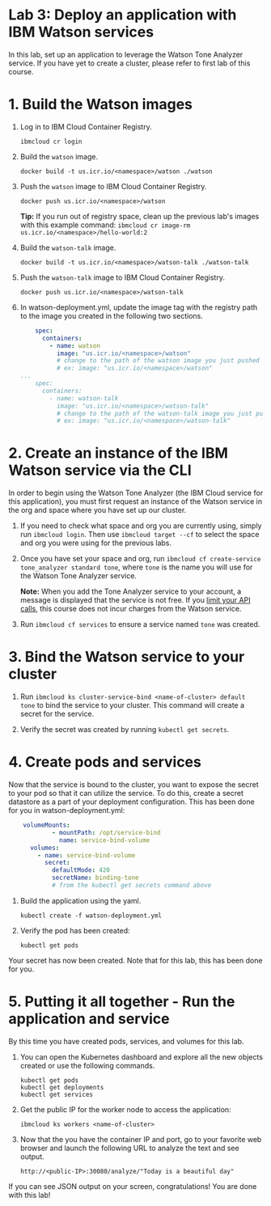 # Lab 3: Deploy an application with IBM Watson services

In this lab, set up an application to leverage the Watson Tone Analyzer service. If you have yet to create a cluster, please refer to first lab of this course.

# 1. Build the Watson images

1. Log in to IBM Cloud Container Registry.

   ```ibmcloud cr login```

2. Build the `watson` image.

   ```docker build -t us.icr.io/<namespace>/watson ./watson```

3. Push the `watson` image to IBM Cloud Container Registry.

   ```docker push us.icr.io/<namespace>/watson```

   **Tip:** If you run out of registry space, clean up the previous lab's images with this example command: 
      ```ibmcloud cr image-rm us.icr.io/<namespace>/hello-world:2```

4. Build the `watson-talk` image.

   ```docker build -t us.icr.io/<namespace>/watson-talk ./watson-talk```

5. Push the `watson-talk` image to IBM Cloud Container Registry.

   ```docker push us.icr.io/<namespace>/watson-talk```

6. In watson-deployment.yml, update the image tag with the registry path to the image you created in the following two sections.

   ```yml
       spec:
         containers:
           - name: watson
             image: "us.icr.io/<namespace>/watson" 
             # change to the path of the watson image you just pushed
             # ex: image: "us.icr.io/<namespace>/watson"
   ...
       spec:
         containers:
           - name: watson-talk
             image: "us.icr.io/<namespace>/watson-talk" 
             # change to the path of the watson-talk image you just pushed
             # ex: image: "us.icr.io/<namespace>/watson-talk"
   ```


# 2. Create an instance of the IBM Watson service via the CLI

In order to begin using the Watson Tone Analyzer (the IBM Cloud service for this application), you must first request an instance of the Watson service in the org and space where you have set up our cluster.

1. If you need to check what space and org you are currently using, simply run `ibmcloud login`. Then use `ibmcloud target --cf` to select the space and org you were using for the previous labs.

2. Once you have set your space and org, run `ibmcloud cf create-service tone_analyzer standard tone`, where `tone` is the name you will use for the Watson Tone Analyzer service.

   **Note:** When you add the Tone Analyzer service to your account, a message is displayed that the service is not free. If you [limit your API calls](https://www.ibm.com/watson/developercloud/tone-analyzer.html#pricing-block), this course does not incur charges from the Watson service.

3. Run `ibmcloud cf services` to ensure a service named `tone` was created.

# 3. Bind the Watson service to your cluster

1. Run `ibmcloud ks cluster-service-bind <name-of-cluster> default tone` to bind the service to your cluster. This command will create a secret for the service.

2. Verify the secret was created by running `kubectl get secrets`.

# 4. Create pods and services

Now that the service is bound to the cluster, you want to expose the secret to your pod so that it can utilize the service. To do this, create a secret datastore as a part of your deployment configuration. This has been done for you in watson-deployment.yml:

```yml
    volumeMounts:
            - mountPath: /opt/service-bind
              name: service-bind-volume
      volumes:
        - name: service-bind-volume
          secret:
            defaultMode: 420
            secretName: binding-tone
            # from the kubectl get secrets command above
```

1. Build the application using the yaml.

   ```kubectl create -f watson-deployment.yml```

2. Verify the pod has been created:

   ```kubectl get pods```

Your secret has now been created. Note that for this lab, this has been done for you.

# 5. Putting it all together - Run the application and service

By this time you have created pods, services, and volumes for this lab.

1. You can open the Kubernetes dashboard and explore all the new objects created or use the following commands.

   ```
   kubectl get pods
   kubectl get deployments
   kubectl get services
   ```

2. Get the public IP for the worker node to access the application:

   ```ibmcloud ks workers <name-of-cluster>```

3. Now that the you have the container IP and port, go to your favorite web browser and launch the following URL to analyze the text and see output.
 
   ```http://<public-IP>:30080/analyze/"Today is a beautiful day"```

If you can see JSON output on your screen, congratulations! You are done with this lab!
